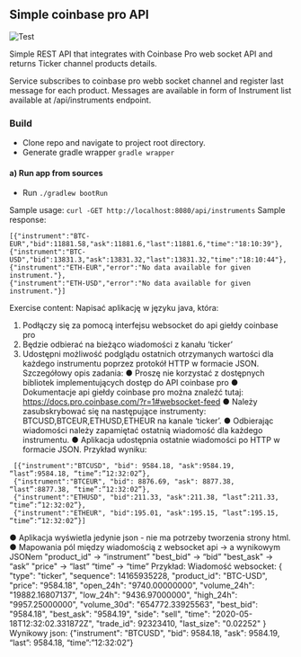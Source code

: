 ## Simple coinbase pro API
![Test](https://github.com/Patrolfr/coinapi/workflows/Test/badge.svg)

Simple REST API that integrates with Coinbase Pro web socket API and returns Ticker channel products details.

Service subscribes to coinbase pro webb socket channel and register last message for each product.
Messages are available in form of Instrument list available at /api/instruments endpoint.

### Build
- Clone repo and navigate to project root directory.
- Generate gradle wrapper `gradle wrapper`
#### a) Run app from sources
- Run `./gradlew bootRun`

Sample usage:
`curl -GET http://localhost:8080/api/instruments`
Sample response:  
```
[{"instrument":"BTC-EUR","bid":11881.58,"ask":11881.6,"last":11881.6,"time":"18:10:39"},
{"instrument":"BTC-USD","bid":13831.3,"ask":13831.32,"last":13831.32,"time":"18:10:44"},
{"instrument":"ETH-EUR","error":"No data available for given instrument."},
{"instrument":"ETH-USD","error":"No data available for given instrument."}]
```


Exercise content:
 Napisać aplikację w języku java, która:
 1. Podłączy się za pomocą interfejsu websocket do api giełdy coinbase pro
 2. Będzie odbierać na bieżąco wiadomości z kanału ‘ticker’
 3. Udostępni możliwość podglądu ostatnich otrzymanych wartości dla każdego instrumentu poprzez protokół HTTP w formacie JSON.
 Szczegółowy opis zadania:
 ● Proszę nie korzystać z dostępnych bibliotek implementujących dostęp do API coinbase pro
 ● Dokumentacje api giełdy coinbase pro można znaleźć tutaj: https://docs.pro.coinbase.com/?r=1#websocket-feed
 ● Należy zasubskrybować się na następujące instrumenty: BTCUSD,BTCEUR,ETHUSD,ETHEUR na kanale ‘ticker’.
 ● Odbierając wiadomości należy zapamiętać ostatnią wiadomość dla każdego instrumentu.
 ● Aplikacja udostępnia ostatnie wiadomości po HTTP w formacie JSON. Przykład wyniku:
```
 [{"instrument":"BTCUSD", "bid": 9584.18, "ask":9584.19, “last”:9584.18, “time”:”12:32:02”},
 {"instrument":"BTCEUR", "bid": 8876.69, "ask": 8877.38, “last”:8877.38, “time”:”12:32:02”},
 {"instrument":"ETHUSD", "bid":211.33, "ask":211.38, “last”:211.33, “time”:”12:32:02”}, 
 {"instrument":"ETHEUR", "bid":195.01, "ask":195.15, “last”:195.15, “time”:”12:32:02”}]
```
 ● Aplikacja wyświetla jedynie json - nie ma potrzeby tworzenia strony html.
 ● Mapowania pól między wiadomością z websocket api -> a wynikowym JSONem
 "product_id" -> “instrument”
 "best_bid" -> “bid”
 "best_ask" -> “ask”
 "price" -> “last”
 “time” -> “time” 
 Przykład:
 Wiadomość websocket:
 {
 "type": "ticker",
 "sequence": 14165935228, "product_id": "BTC-USD",
 "price": "9584.18",
 "open_24h": "9740.00000000", 
 "volume_24h": "19882.16807137", 
 "low_24h": "9436.97000000", 
 "high_24h": "9957.25000000", 
 "volume_30d": "654772.33925563", 
 "best_bid": "9584.18",
 "best_ask": "9584.19",
 "side": "sell",
 "time": "2020-05-18T12:32:02.331872Z", "trade_id": 92323410,
 "last_size": "0.02252"
 }
 Wynikowy json:
 {"instrument": "BTCUSD", "bid": 9584.18, "ask": 9584.19, “last”: 9584.18, “time”:”12:32:02”}
